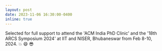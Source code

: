 ```yaml
---
layout: post
date: 2023-11-06 16:30:00-0400
inline: true
---
```


Selected for full support to attend the 'ACM India PhD Clinic' and the '18th ARCS Symposium 2024' at IIT and NISER, Bhubaneswar from Feb 8-10, 2024. :boom: :smile: :sunglasses:
